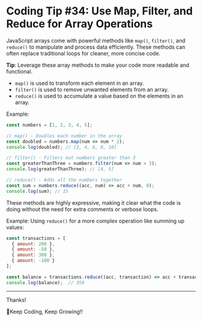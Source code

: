 # Coding Tip #34: Use Map, Filter, and Reduce for Array Operations

JavaScript arrays come with powerful methods like `map()`, `filter()`, and `reduce()` to manipulate and process data efficiently. These methods can often replace traditional loops for cleaner, more concise code.

**Tip**: Leverage these array methods to make your code more readable and functional.

- `map()` is used to transform each element in an array.
- `filter()` is used to remove unwanted elements from an array.
- `reduce()` is used to accumulate a value based on the elements in an array.

Example:
```js
const numbers = [1, 2, 3, 4, 5];

// map() - Doubles each number in the array
const doubled = numbers.map(num => num * 2);
console.log(doubled); // [2, 4, 6, 8, 10]

// filter() - Filters out numbers greater than 3
const greaterThanThree = numbers.filter(num => num > 3);
console.log(greaterThanThree); // [4, 5]

// reduce() - Adds all the numbers together
const sum = numbers.reduce((acc, num) => acc + num, 0);
console.log(sum); // 15
```

These methods are highly expressive, making it clear what the code is doing without the need for extra comments or verbose loops.

Example: Using `reduce()` for a more complex operation like summing up values:
```js
const transactions = [
  { amount: 200 },
  { amount: -50 },
  { amount: 300 },
  { amount: -100 }
];

const balance = transactions.reduce((acc, transaction) => acc + transaction.amount, 0);
console.log(balance);  // 350
```


---

Thanks!


🚀Keep Coding, Keep Growing!!

